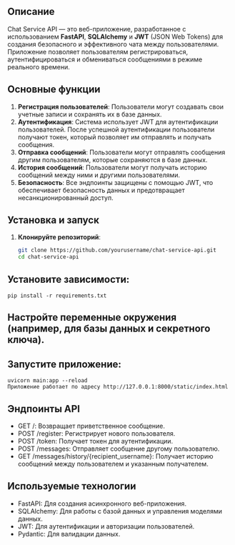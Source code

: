 ## Описание
Chat Service API — это веб-приложение, разработанное с использованием **FastAPI**, **SQLAlchemy** и **JWT** (JSON Web Tokens) для создания безопасного и эффективного чата между пользователями. Приложение позволяет пользователям регистрироваться, аутентифицироваться и обмениваться сообщениями в режиме реального времени.

## Основные функции
1. **Регистрация пользователей**: Пользователи могут создавать свои учетные записи и сохранять их в базе данных.
2. **Аутентификация**: Система использует JWT для аутентификации пользователей. После успешной аутентификации пользователи получают токен, который позволяет им отправлять и получать сообщения.
3. **Отправка сообщений**: Пользователи могут отправлять сообщения другим пользователям, которые сохраняются в базе данных.
4. **История сообщений**: Пользователи могут получать историю сообщений между ними и другими пользователями.
5. **Безопасность**: Все эндпоинты защищены с помощью JWT, что обеспечивает безопасность данных и предотвращает несанкционированный доступ.

## Установка и запуск
1. **Клонируйте репозиторий**:
   ```bash
   git clone https://github.com/yourusername/chat-service-api.git
   cd chat-service-api
## Установите зависимости:

    pip install -r requirements.txt
## Настройте переменные окружения (например, для базы данных и секретного ключа).

## Запустите приложение:
    uvicorn main:app --reload
    Приложение работает по адресу http://127.0.0.1:8000/static/index.html
## Эндпоинты API
* GET /: Возвращает приветственное сообщение.
* POST /register: Регистрирует нового пользователя.
* POST /token: Получает токен для аутентификации.
* POST /messages: Отправляет сообщение другому пользователю.
* GET /messages/history/{recipient_username}: Получает историю сообщений между пользователем и указанным получателем.
## Используемые технологии
* FastAPI: Для создания асинхронного веб-приложения.
* SQLAlchemy: Для работы с базой данных и управления моделями данных.
* JWT: Для аутентификации и авторизации пользователей.
* Pydantic: Для валидации данных.
